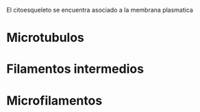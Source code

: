 El citoesqueleto se encuentra asociado a la membrana plasmatica

# Microtubulos
# Filamentos intermedios
# Microfilamentos